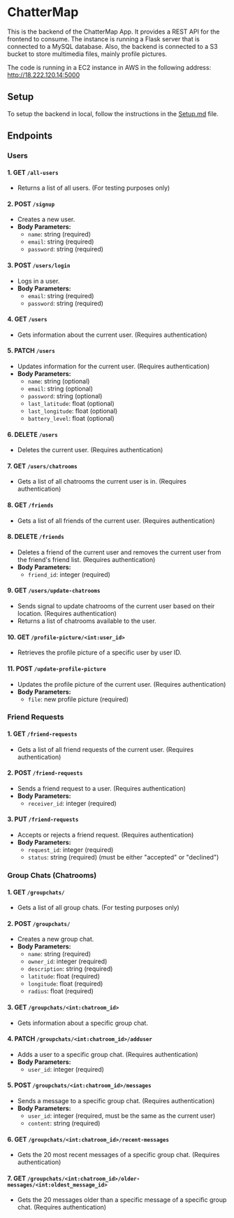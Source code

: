 # ChatterMap
This is the backend of the ChatterMap App. It provides a REST API for the frontend to consume. The instance is running a Flask server that is connected to a MySQL database. Also, the backend is connected to a S3 bucket to store multimedia files, mainly profile pictures.

The code is running in a EC2 instance in AWS in the following address: http://18.222.120.14:5000


## Setup
To setup the backend in local, follow the instructions in the [Setup.md](Setup.md) file.


## Endpoints

### Users

#### 1. **GET** `/all-users`
- Returns a list of all users. (For testing purposes only)
  
#### 2. **POST** `/signup`
- Creates a new user.
- **Body Parameters:**
  - `name`: string (required)
  - `email`: string (required)
  - `password`: string (required)

#### 3. **POST** `/users/login`
- Logs in a user.
- **Body Parameters:**
  - `email`: string (required)
  - `password`: string (required)

#### 4. **GET** `/users`
- Gets information about the current user. (Requires authentication)

#### 5. **PATCH** `/users`
- Updates information for the current user. (Requires authentication)
- **Body Parameters:**
  - `name`: string (optional)
  - `email`: string (optional)
  - `password`: string (optional)
  - `last_latitude`: float (optional)
  - `last_longitude`: float (optional)
  - `battery_level`: float (optional)

#### 6. **DELETE** `/users`
- Deletes the current user. (Requires authentication)

#### 7. **GET** `/users/chatrooms`
- Gets a list of all chatrooms the current user is in. (Requires authentication)

#### 8. **GET** `/friends`
- Gets a list of all friends of the current user. (Requires authentication)

#### 8. **DELETE** `/friends`
- Deletes a friend of the current user and removes the current user from the friend's friend list. (Requires authentication)
- **Body Parameters:**
  - `friend_id`: integer (required)

#### 9. **GET** `/users/update-chatrooms`
- Sends signal to update chatrooms of the current user based on their location. (Requires authentication)
- Returns a list of chatrooms available to the user.

#### 10. **GET** `/profile-picture/<int:user_id>`
- Retrieves the profile picture of a specific user by user ID. 

#### 11. **POST** `/update-profile-picture`
- Updates the profile picture of the current user. (Requires authentication)
- **Body Parameters:**
  - `file`: new profile picture (required)

  
### Friend Requests

#### 1. **GET** `/friend-requests`
- Gets a list of all friend requests of the current user. (Requires authentication)

#### 2. **POST** `/friend-requests`
- Sends a friend request to a user. (Requires authentication)
- **Body Parameters:**
  - `receiver_id`: integer (required)

#### 3. **PUT** `/friend-requests`
- Accepts or rejects a friend request. (Requires authentication)
- **Body Parameters:**
  - `request_id`: integer (required)
  - `status`: string (required) (must be either "accepted" or "declined")

### Group Chats (Chatrooms)

#### 1. **GET** `/groupchats/`
- Gets a list of all group chats. (For testing purposes only)

#### 2. **POST** `/groupchats/`

- Creates a new group chat. 
- **Body Parameters:**
  - `name`: string (required)
  - `owner_id`: integer (required)
  - `description`: string (required)
  - `latitude`: float (required)
  - `longitude`: float (required)
  - `radius`: float (required)

#### 3. **GET** `/groupchats/<int:chatroom_id>`
- Gets information about a specific group chat.

#### 4. **PATCH** `/groupchats/<int:chatroom_id>/adduser`
- Adds a user to a specific group chat. (Requires authentication)
- **Body Parameters:**
  - `user_id`: integer (required)

#### 5. **POST** `/groupchats/<int:chatroom_id>/messages`
- Sends a message to a specific group chat. (Requires authentication)
- **Body Parameters:**
  - `user_id`: integer (required, must be the same as the current user)
  - `content`: string (required)

#### 6. **GET** `/groupchats/<int:chatroom_id>/recent-messages`
- Gets the 20 most recent messages of a specific group chat. (Requires authentication)

#### 7. **GET** `/groupchats/<int:chatroom_id>/older-messages/<int:oldest_message_id>`
- Gets the 20 messages older than a specific message of a specific group chat. (Requires authentication)
